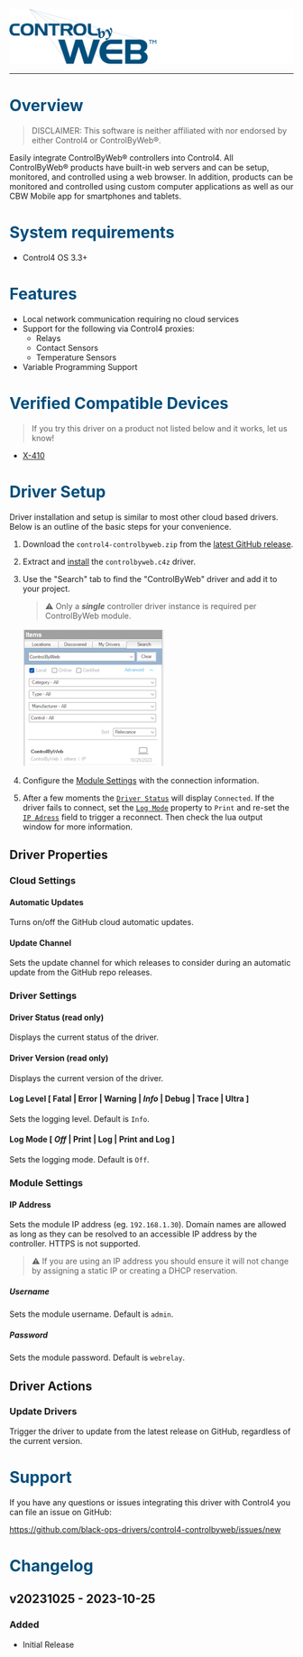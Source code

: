 ![ControlByWeb](images/header.png)

---

# <span style="color:#004E7C">Overview</span>

> DISCLAIMER: This software is neither affiliated with nor endorsed by either
> Control4 or ControlByWeb®.

Easily integrate ControlByWeb® controllers into Control4. All ControlByWeb®
products have built-in web servers and can be setup, monitored, and controlled
using a web browser. In addition, products can be monitored and controlled using
custom computer applications as well as our CBW Mobile app for smartphones and
tablets.

# <span style="color:#004E7C">System requirements</span>

- Control4 OS 3.3+

# <span style="color:#004E7C">Features</span>

- Local network communication requiring no cloud services
- Support for the following via Control4 proxies:
  - Relays
  - Contact Sensors
  - Temperature Sensors
- Variable Programming Support

# <span style="color:#004E7C">Verified Compatible Devices</span>

> If you try this driver on a product not listed below and it works, let us
> know!

- [X-410](https://www.controlbyweb.com/x410/)

# <span style="color:#004E7C">Driver Setup</span>

Driver installation and setup is similar to most other cloud based drivers.
Below is an outline of the basic steps for your convenience.

1. Download the `control4-controlbyweb.zip` from the
   [latest GitHub release](https://github.com/black-ops-drivers/control4-controlbyweb/releases/latest).
2. Extract and
   [install](<(https://www.control4.com/help/c4/software/cpro/dealer-composer-help/content/composerpro_userguide/adding_drivers_manually.htm)>)
   the `controlbyweb.c4z` driver.
3. Use the "Search" tab to find the "ControlByWeb" driver and add it to your
   project.

   > ⚠️ Only a **_single_** controller driver instance is required per
   > ControlByWeb module.

   ![Search Drivers](images/search-drivers.png)

4. Configure the [Module Settings](#module-settings) with the connection
   information.
5. After a few moments the [`Driver Status`](#driver-status-read-only) will
   display `Connected`. If the driver fails to connect, set the
   [`Log Mode`](#log-mode--off--print--log--print-and-log-) property to `Print`
   and re-set the [`IP Adress`](#email) field to trigger a reconnect. Then check
   the lua output window for more information.

## Driver Properties

### Cloud Settings

#### Automatic Updates

Turns on/off the GitHub cloud automatic updates.

#### Update Channel

Sets the update channel for which releases to consider during an automatic
update from the GitHub repo releases.

### Driver Settings

#### Driver Status (read only)

Displays the current status of the driver.

#### Driver Version (read only)

Displays the current version of the driver.

#### Log Level [ Fatal | Error | Warning | **_Info_** | Debug | Trace | Ultra ]

Sets the logging level. Default is `Info`.

#### Log Mode [ **_Off_** | Print | Log | Print and Log ]

Sets the logging mode. Default is `Off`.

### Module Settings

#### IP Address

Sets the module IP address (eg. `192.168.1.30`). Domain names are allowed as
long as they can be resolved to an accessible IP address by the controller.
HTTPS is not supported.

> ⚠️ If you are using an IP address you should ensure it will not change by
> assigning a static IP or creating a DHCP reservation.

##### Username

Sets the module username. Default is `admin`.

##### Password

Sets the module password. Default is `webrelay`.

## Driver Actions

### Update Drivers

Trigger the driver to update from the latest release on GitHub, regardless of
the current version.

# <span style="color:#004E7C">Support</span>

If you have any questions or issues integrating this driver with Control4 you
can file an issue on GitHub:

https://github.com/black-ops-drivers/control4-controlbyweb/issues/new

# <span style="color:#004E7C">Changelog</span>

[//]: # "## v[Version] - YYY-MM-DD"
[//]: # "### Added"
[//]: # "- Added"
[//]: # "### Fixed"
[//]: # "- Fixed"
[//]: # "### Changed"
[//]: # "- Changed"
[//]: # "### Removed"
[//]: # "- Removed"

## v20231025 - 2023-10-25

### Added

- Initial Release

